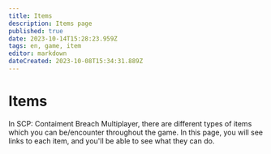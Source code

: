 ```yaml
---
title: Items
description: Items page
published: true
date: 2023-10-14T15:28:23.959Z
tags: en, game, item
editor: markdown
dateCreated: 2023-10-08T15:34:31.889Z
---
```


# Items
In SCP: Contaiment Breach Multiplayer, there are different types of items which you can be/encounter throughout the game. In this page, you will see links to each item, and you'll be able to see what they can do.